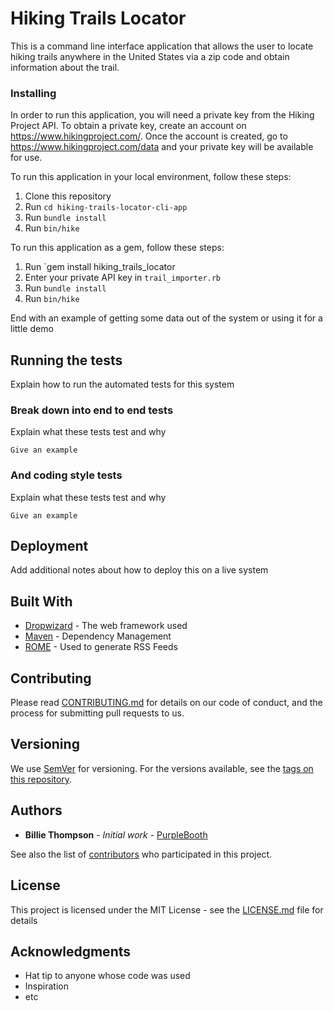 # Hiking Trails Locator

This is a command line interface application that allows the user to locate hiking trails anywhere in the United States via a zip code and obtain information about the trail.


### Installing

In order to run this application, you will need a private key from the Hiking Project API. To obtain a private key, create an account on https://www.hikingproject.com/. Once the account is created, go to https://www.hikingproject.com/data and your private key will be available for use.

To run this application in your local environment, follow these steps:
1. Clone this repository
2. Run `cd hiking-trails-locator-cli-app`
3. Run `bundle install`
4. Run `bin/hike`

To run this application as a gem, follow these steps:
1. Run `gem install hiking_trails_locator
2. Enter your private API key in `trail_importer.rb`
3. Run `bundle install`
4. Run `bin/hike`


End with an example of getting some data out of the system or using it for a little demo

## Running the tests

Explain how to run the automated tests for this system

### Break down into end to end tests

Explain what these tests test and why

```
Give an example
```

### And coding style tests

Explain what these tests test and why

```
Give an example
```

## Deployment

Add additional notes about how to deploy this on a live system

## Built With

* [Dropwizard](http://www.dropwizard.io/1.0.2/docs/) - The web framework used
* [Maven](https://maven.apache.org/) - Dependency Management
* [ROME](https://rometools.github.io/rome/) - Used to generate RSS Feeds

## Contributing

Please read [CONTRIBUTING.md](https://gist.github.com/PurpleBooth/b24679402957c63ec426) for details on our code of conduct, and the process for submitting pull requests to us.

## Versioning

We use [SemVer](http://semver.org/) for versioning. For the versions available, see the [tags on this repository](https://github.com/your/project/tags). 

## Authors

* **Billie Thompson** - *Initial work* - [PurpleBooth](https://github.com/PurpleBooth)

See also the list of [contributors](https://github.com/your/project/contributors) who participated in this project.

## License

This project is licensed under the MIT License - see the [LICENSE.md](LICENSE.md) file for details

## Acknowledgments

* Hat tip to anyone whose code was used
* Inspiration
* etc
